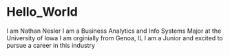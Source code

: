 # Hello_World

I am Nathan Nesler
I am a Business Analytics and Info Systems Major at the University of Iowa
I am orginially from Genoa, IL 
I am a Junior and excited to pursue a career in this industry
